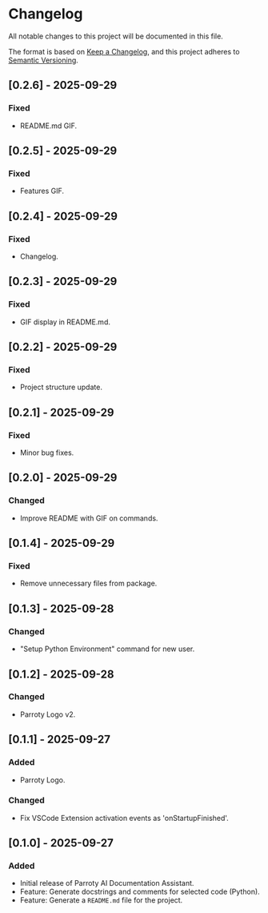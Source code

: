 # Changelog

All notable changes to this project will be documented in this file.

The format is based on [Keep a Changelog](https://keepachangelog.com/en/1.0.0/),
and this project adheres to [Semantic Versioning](https://semver.org/spec/v2.0.0.html).

## [0.2.6] - 2025-09-29

### Fixed

- README.md GIF.

## [0.2.5] - 2025-09-29

### Fixed

- Features GIF.

## [0.2.4] - 2025-09-29

### Fixed

- Changelog.

## [0.2.3] - 2025-09-29

### Fixed

- GIF display in README.md.

## [0.2.2] - 2025-09-29

### Fixed

- Project structure update.

## [0.2.1] - 2025-09-29

### Fixed

- Minor bug fixes.

## [0.2.0] - 2025-09-29

### Changed

- Improve README with GIF on commands.

## [0.1.4] - 2025-09-29

### Fixed

- Remove unnecessary files from package.

## [0.1.3] - 2025-09-28

### Changed

- "Setup Python Environment" command for new user.

## [0.1.2] - 2025-09-28

### Changed

- Parroty Logo v2.

## [0.1.1] - 2025-09-27

### Added

- Parroty Logo.

### Changed

- Fix VSCode Extension activation events as 'onStartupFinished'.

## [0.1.0] - 2025-09-27

### Added

- Initial release of Parroty AI Documentation Assistant.
- Feature: Generate docstrings and comments for selected code (Python).
- Feature: Generate a `README.md` file for the project.